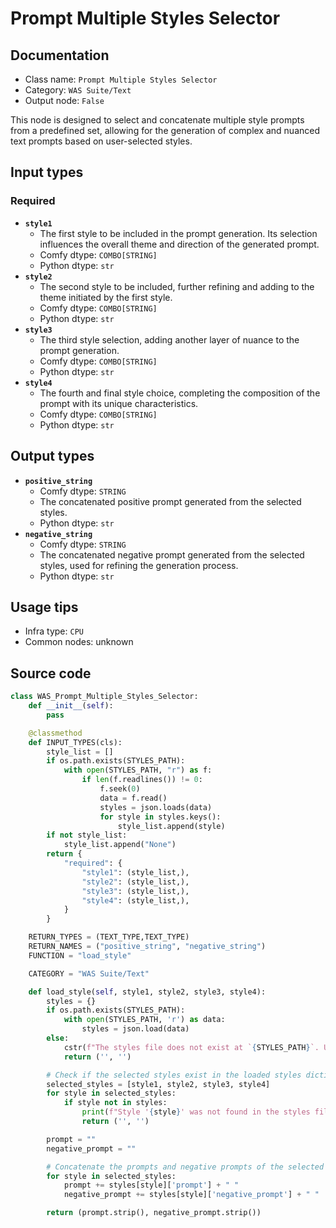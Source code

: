 # Prompt Multiple Styles Selector
## Documentation
- Class name: `Prompt Multiple Styles Selector`
- Category: `WAS Suite/Text`
- Output node: `False`

This node is designed to select and concatenate multiple style prompts from a predefined set, allowing for the generation of complex and nuanced text prompts based on user-selected styles.
## Input types
### Required
- **`style1`**
    - The first style to be included in the prompt generation. Its selection influences the overall theme and direction of the generated prompt.
    - Comfy dtype: `COMBO[STRING]`
    - Python dtype: `str`
- **`style2`**
    - The second style to be included, further refining and adding to the theme initiated by the first style.
    - Comfy dtype: `COMBO[STRING]`
    - Python dtype: `str`
- **`style3`**
    - The third style selection, adding another layer of nuance to the prompt generation.
    - Comfy dtype: `COMBO[STRING]`
    - Python dtype: `str`
- **`style4`**
    - The fourth and final style choice, completing the composition of the prompt with its unique characteristics.
    - Comfy dtype: `COMBO[STRING]`
    - Python dtype: `str`
## Output types
- **`positive_string`**
    - Comfy dtype: `STRING`
    - The concatenated positive prompt generated from the selected styles.
    - Python dtype: `str`
- **`negative_string`**
    - Comfy dtype: `STRING`
    - The concatenated negative prompt generated from the selected styles, used for refining the generation process.
    - Python dtype: `str`
## Usage tips
- Infra type: `CPU`
- Common nodes: unknown


## Source code
```python
class WAS_Prompt_Multiple_Styles_Selector:
    def __init__(self):
        pass

    @classmethod
    def INPUT_TYPES(cls):
        style_list = []
        if os.path.exists(STYLES_PATH):
            with open(STYLES_PATH, "r") as f:
                if len(f.readlines()) != 0:
                    f.seek(0)
                    data = f.read()
                    styles = json.loads(data)
                    for style in styles.keys():
                        style_list.append(style)
        if not style_list:
            style_list.append("None")
        return {
            "required": {
                "style1": (style_list,),
                "style2": (style_list,),
                "style3": (style_list,),
                "style4": (style_list,),
            }
        }

    RETURN_TYPES = (TEXT_TYPE,TEXT_TYPE)
    RETURN_NAMES = ("positive_string", "negative_string")
    FUNCTION = "load_style"

    CATEGORY = "WAS Suite/Text"

    def load_style(self, style1, style2, style3, style4):
        styles = {}
        if os.path.exists(STYLES_PATH):
            with open(STYLES_PATH, 'r') as data:
                styles = json.load(data)
        else:
            cstr(f"The styles file does not exist at `{STYLES_PATH}`. Unable to load styles! Have you imported your AUTOMATIC1111 WebUI styles?").error.print()
            return ('', '')

        # Check if the selected styles exist in the loaded styles dictionary
        selected_styles = [style1, style2, style3, style4]
        for style in selected_styles:
            if style not in styles:
                print(f"Style '{style}' was not found in the styles file.")
                return ('', '')

        prompt = ""
        negative_prompt = ""

        # Concatenate the prompts and negative prompts of the selected styles
        for style in selected_styles:
            prompt += styles[style]['prompt'] + " "
            negative_prompt += styles[style]['negative_prompt'] + " "

        return (prompt.strip(), negative_prompt.strip())

```
